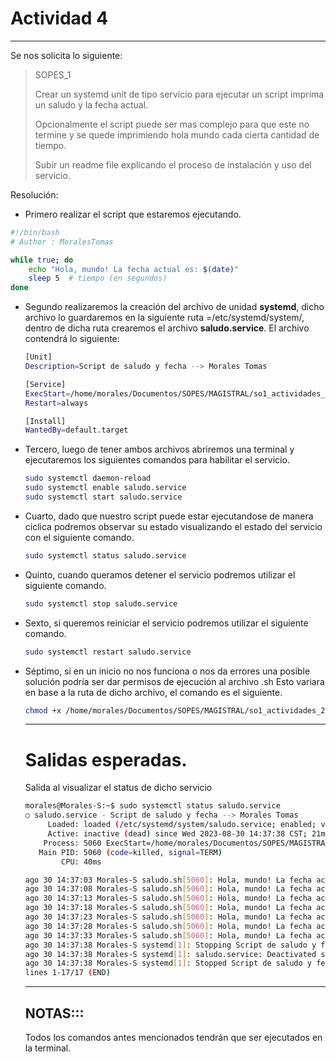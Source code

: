 # Actividad 4

---

Se nos solicita lo siguiente:

> SOPES_1
> 
> 
> Crear un systemd unit de tipo servicio para ejecutar un script imprima un saludo y la fecha actual.
> 
> Opcionalmente el script puede ser mas complejo para que este no termine y se quede imprimiendo hola mundo cada cierta cantidad de tiempo.
> 
> Subir un readme file explicando el proceso de instalación y uso del servicio.
> 

Resolución:

- Primero realizar el script que estaremos ejecutando.

```bash
#!/bin/bash
# Author : MoralesTomas

while true; do
    echo "Hola, mundo! La fecha actual es: $(date)"
    sleep 5  # tiempo (en segundos) 
done
```

- Segundo realizaremos la creación del archivo de unidad **systemd**, dicho archivo lo guardaremos en la siguiente ruta =/etc/systemd/system/, dentro de dicha ruta crearemos el archivo **************saludo.service**************.
El archivo contendrá lo siguiente:
    
    ```bash
    [Unit]
    Description=Script de saludo y fecha --> Morales Tomas
    
    [Service]
    ExecStart=/home/morales/Documentos/SOPES/MAGISTRAL/so1_actividades_201900364/actividad4/ScriptBash/saludo.sh
    Restart=always
    
    [Install]
    WantedBy=default.target
    ```
    
- Tercero, luego de tener ambos archivos abriremos una terminal y ejecutaremos los siguientes comandos para habilitar el servicio.
    
    ```bash
    sudo systemctl daemon-reload
    sudo systemctl enable saludo.service
    sudo systemctl start saludo.service
    ```
    
- Cuarto, dado que nuestro script puede estar ejecutandose de manera ciclica podremos observar su estado visualizando el estado del servicio con el siguiente comando.
    
    ```bash
    sudo systemctl status saludo.service
    ```
    
- Quinto, cuando queramos detener el servicio podremos utilizar el siguiente comando.
    
    ```bash
    sudo systemctl stop saludo.service
    ```
    
- Sexto, si queremos reiniciar el servicio podremos utilizar el siguiente comando.
    
    ```bash
    sudo systemctl restart saludo.service
    ```
    
- Séptimo, si en un inicio no nos funciona o nos da errores una posible solución podría ser dar permisos de ejecución al archivo .sh
Esto variara en base a la ruta de dicho archivo, el comando es el siguiente.
    
    ```bash
    chmod +x /home/morales/Documentos/SOPES/MAGISTRAL/so1_actividades_201900364/activida/saludo_script.sh
    ```
    
    ---
    
    # Salidas esperadas.
    
    Salida al visualizar el status de dicho servicio
    
    ```bash
    morales@Morales-S:~$ sudo systemctl status saludo.service
    ○ saludo.service - Script de saludo y fecha --> Morales Tomas
         Loaded: loaded (/etc/systemd/system/saludo.service; enabled; vendor preset: enabled)
         Active: inactive (dead) since Wed 2023-08-30 14:37:38 CST; 21min ago
        Process: 5060 ExecStart=/home/morales/Documentos/SOPES/MAGISTRAL/so1_actividades_201900364/actividad4/ScriptBash/saludo.sh (code=killed, si>
       Main PID: 5060 (code=killed, signal=TERM)
            CPU: 40ms
    
    ago 30 14:37:03 Morales-S saludo.sh[5060]: Hola, mundo! La fecha actual es: mié 30 ago 2023 14:37:03 CST
    ago 30 14:37:08 Morales-S saludo.sh[5060]: Hola, mundo! La fecha actual es: mié 30 ago 2023 14:37:08 CST
    ago 30 14:37:13 Morales-S saludo.sh[5060]: Hola, mundo! La fecha actual es: mié 30 ago 2023 14:37:13 CST
    ago 30 14:37:18 Morales-S saludo.sh[5060]: Hola, mundo! La fecha actual es: mié 30 ago 2023 14:37:18 CST
    ago 30 14:37:23 Morales-S saludo.sh[5060]: Hola, mundo! La fecha actual es: mié 30 ago 2023 14:37:23 CST
    ago 30 14:37:28 Morales-S saludo.sh[5060]: Hola, mundo! La fecha actual es: mié 30 ago 2023 14:37:28 CST
    ago 30 14:37:33 Morales-S saludo.sh[5060]: Hola, mundo! La fecha actual es: mié 30 ago 2023 14:37:33 CST
    ago 30 14:37:38 Morales-S systemd[1]: Stopping Script de saludo y fecha --> Morales Tomas...
    ago 30 14:37:38 Morales-S systemd[1]: saludo.service: Deactivated successfully.
    ago 30 14:37:38 Morales-S systemd[1]: Stopped Script de saludo y fecha --> Morales Tomas.
    lines 1-17/17 (END)
    ```
    
    ---
    
    ## NOTAS:::
    
    Todos los comandos antes mencionados tendrán que ser ejecutados en la terminal.
